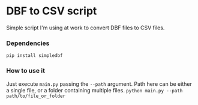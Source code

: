 # DBF to CSV script

Simple script I'm using at work to convert DBF files to CSV files.

### Dependencies
`pip install simpledbf`

### How to use it
Just execute `main.py` passing the `--path` argument. Path here can be either a single file, or a folder containing multiple files.
`python main.py --path path/to/file_or_folder`